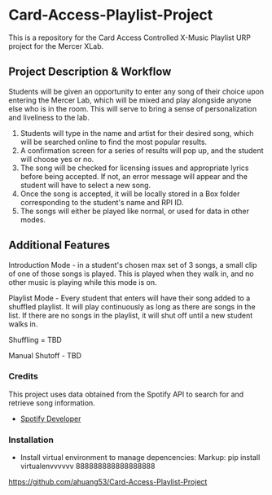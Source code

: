 # Card-Access-Playlist-Project #
This is a repository for the Card Access Controlled X-Music Playlist URP project for the Mercer XLab.

## Project Description & Workflow 
Students will be given an opportunity to enter any song of their choice upon entering the Mercer Lab, which will be mixed and play alongside anyone else who is in the room. This will serve to bring a sense of personalization and liveliness to the lab.

1. Students will type in the name and artist for their desired song, which will be searched online to find the most popular results.
2. A confirmation screen for a series of results will pop up, and the student will choose yes or no.
3. The song will be checked for licensing issues and appropriate lyrics before being accepted. If not, an error message will appear and the student will have to select a new song.
4. Once the song is accepted, it will be locally stored in a Box folder corresponding to the student's name and RPI ID.
5. The songs will either be played like normal, or used for data in other modes. 

## Additional Features
Introduction Mode - in a student's chosen max set of 3 songs, a small clip of one of those songs is played. This is played when they walk in, and no other music is playing while this mode is on.

Playlist Mode - Every student that enters will have their song added to a shuffled playlist. It will play continuously as long as there are songs in the list. If there are no songs in the playlist, it will shut off until a new student walks in. 

Shuffling = TBD

Manual Shutoff - TBD

### Credits

This project uses data obtained from the Spotify API to search for and retrieve song information.
- [Spotify Developer](https://developer.spotify.com/)

### Installation
- Install virtual environment to manage depencencies:
 Markup: pip install virtualenvvvvvv
888888888888888888

https://github.com/ahuang53/Card-Access-Playlist-Project

